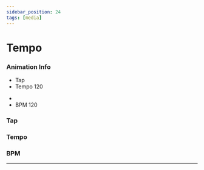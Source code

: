 ```yaml
---
sidebar_position: 24
tags: [media]
---
```


# Tempo



<div className="patch-container">
    <div className="patch processor">
        <h3>Animation Info</h3>
        <ul className="inputs">
            <li>Tap <span className="checkbox-off"></span></li>
            <li>Tempo <span>120</span></li>
        </ul>
        <ul className="outputs">
            <li><span className="checkbox-off"></span></li>
            <li>BPM <span>120</span></li>
        </ul>
    </div>
</div>

### Tap

### Tempo

### BPM


------
